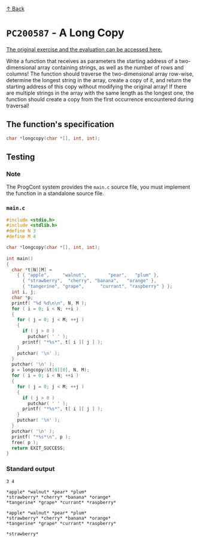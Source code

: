 [↑ Back](../../README.md)

# `PC200587` - A Long Copy

[The original exercise and the evaluation can be accessed here.](https://progcont.hu/submission/?cid=100056&pid=200587)

Write a function that receives as parameters the starting address of a two-dimensional array containing strings, as well as the number of rows and columns! The function should traverse the two-dimensional array row-wise, determine the longest string in the array, create a copy of it, and return the starting address of this copy without modifying the original array! If there are multiple strings in the array with the same length as the longest one, the function should create a copy from the first occurrence encountered during traversal!

## The function's specification

```c
char *longcopy(char *[], int, int);
```

## Testing 

### Note

The ProgCont system provides the `main.c` source file, you must implement the function in a standalone source file.

### `main.c`

```c
#include <stdio.h>
#include <stdlib.h>
#define N 3
#define M 4

char *longcopy(char *[], int, int);
 
int main()
{
  char *t[N][M] =
    { { "apple",     "walnut",        "pear",   "plum" },
      { "strawberry",  "cherry", "banana",   "orange" },
      { "tangerine", "grape",      "currant", "raspberry" } };
  int i, j;
  char *p;
  printf( "%d %d\n\n", N, M );
  for ( i = 0; i < N; ++i )
  {
    for ( j = 0; j < M; ++j )
    {
      if ( j > 0 )
        putchar( ' ' );
      printf( "*%s*", t[ i ][ j ] );
    }
    putchar( '\n' );
  }
  putchar( '\n' );
  p = longcopy(&t[0][0], N, M);
  for ( i = 0; i < N; ++i )
  {
    for ( j = 0; j < M; ++j )
    {
      if ( j > 0 )
        putchar( ' ' );
      printf( "*%s*", t[ i ][ j ] );
    }
    putchar( '\n' );
  }
  putchar( '\n' );
  printf( "*%s*\n", p );
  free( p );
  return EXIT_SUCCESS;
}
```

### Standard output

```
3 4

*apple* *walnut* *pear* *plum*
*strawberry* *cherry* *banana* *orange*
*tangerine* *grape* *currant* *raspberry*

*apple* *walnut* *pear* *plum*
*strawberry* *cherry* *banana* *orange*
*tangerine* *grape* *currant* *raspberry*

*strawberry*
```
